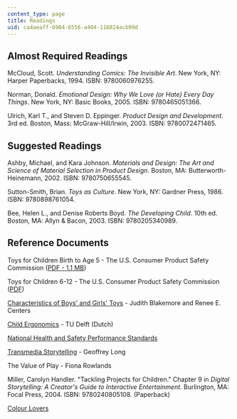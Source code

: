 ```yaml
---
content_type: page
title: Readings
uid: ca4aeaff-6984-6556-a404-116824acb99d
---
```


Almost Required Readings
------------------------

McCloud, Scott. _Understanding Comics: The Invisible Art_. New York, NY: Harper Paperbacks, 1994. ISBN: 9780060976255.

Norman, Donald. _Emotional Design: Why We Love (or Hate) Every Day Things_. New York, NY: Basic Books, 2005. ISBN: 9780465051366.

Ulrich, Karl T., and Steven D. Eppinger. _Product Design and Development_. 3rd ed. Boston, Mass: McGraw-Hill/Irwin, 2003. ISBN: 9780072471465.

Suggested Readings
------------------

Ashby, Michael, and Kara Johnson. _Materials and Design: The Art and Science of Material Selection in Product Design_. Boston, MA: Butterworth-Heinemann, 2002. ISBN: 9780750655545.

Sutton-Smith, Brian. _Toys as Culture_. New York, NY: Gardner Press, 1986. ISBN: 9780898761054.

Bee, Helen L., and Denise Roberts Boyd. _The Developing Child_. 10th ed. Boston, MA: Allyn & Bacon, 2003. ISBN: 9780205340989.

Reference Documents
-------------------

Toys for Children Birth to Age 5 - The U.S. Consumer Product Safety Commission ([PDF - 1.1 MB](https://www.cpsc.gov/s3fs-public/2_0.pdf))

Toys for Children 6-12 - The U.S. Consumer Product Safety Commission ([PDF](https://www.cpsc.gov/s3fs-public/1.pdf))

[Characteristics of Boys' and Girls' Toys](https://link.springer.com/article/10.1007/s11199-005-7729-0) - Judith Blakemore and Renee E. Centers

[Child Ergonomics](http://www.humanics-es.com/child-ergonomics.htm#introduction) - TU Delft (Dutch)

[National Health and Safety Performance Standards](http://www.eric.ed.gov/ERICWebPortal/search/detailmini.jsp?_nfpb=true&_&ERICExtSearch_SearchValue_0=ED384408&ERICExtSearch_SearchType_0=no&accno=ED384408)

[Transmedia Storytelling](http://www.geoffreylong.com/miscellany/actionfigures.php) - Geoffrey Long

The Value of Play - Fiona Rowlands

Miller, Carolyn Handler. "Tackling Projects for Children." Chapter 9 in _Digital Storytelling: A Creator's Guide to Interactive Entertainment_. Burlington, MA: Focal Press, 2004. ISBN: 9780240805108. (Paperback)

[Colour Lovers](http://www.colourlovers.com/)